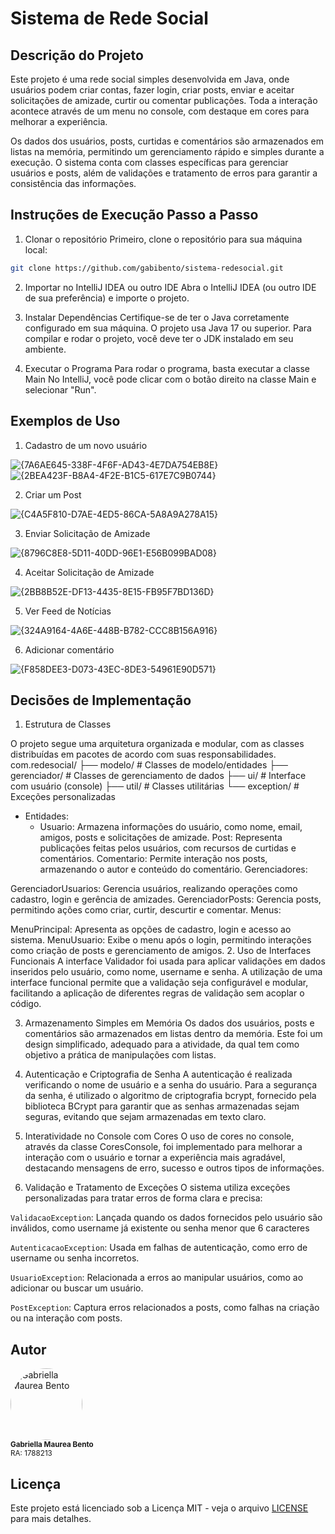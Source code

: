 # Sistema de Rede Social

## Descrição do Projeto

Este projeto é uma rede social simples desenvolvida em Java, onde usuários podem criar contas, fazer login, criar posts, enviar e aceitar solicitações de amizade, curtir ou comentar publicações. Toda a interação acontece através de um menu no console, com destaque em cores para melhorar a experiência.

Os dados dos usuários, posts, curtidas e comentários são armazenados em listas na memória, permitindo um gerenciamento rápido e simples durante a execução. O sistema conta com classes específicas para gerenciar usuários e posts, além de validações e tratamento de erros para garantir a consistência das informações.

## Instruções de Execução Passo a Passo
1. Clonar o repositório
Primeiro, clone o repositório para sua máquina local:

```bash
git clone https://github.com/gabibento/sistema-redesocial.git
```
2. Importar no IntelliJ IDEA ou outro IDE
Abra o IntelliJ IDEA (ou outro IDE de sua preferência) e importe o projeto.

3. Instalar Dependências
Certifique-se de ter o Java corretamente configurado em sua máquina. O projeto usa Java 17 ou superior. Para compilar e rodar o projeto, você deve ter o JDK instalado em seu ambiente.

4. Executar o Programa
Para rodar o programa, basta executar a classe Main
No IntelliJ, você pode clicar com o botão direito na classe Main e selecionar "Run".

## Exemplos de Uso
1. Cadastro de um novo usuário
   
![{7A6AE645-338F-4F6F-AD43-4E7DA754EB8E}](https://github.com/user-attachments/assets/6b144d09-7b1f-4523-8484-189dfb364e98)
![{2BEA423F-B8A4-4F2E-B1C5-617E7C9B0744}](https://github.com/user-attachments/assets/229c4fe7-ed5d-49df-8de2-464766391f9d)

2. Criar um Post
   
![{C4A5F810-D7AE-4ED5-86CA-5A8A9A278A15}](https://github.com/user-attachments/assets/3f56a3ff-e9d7-41ab-8347-955aa920e1dd)


3. Enviar Solicitação de Amizade

![{8796C8E8-5D11-40DD-96E1-E56B099BAD08}](https://github.com/user-attachments/assets/3844a79d-6601-4749-8868-cb46a1d04009)

4. Aceitar Solicitação de Amizade

![{2BB8B52E-DF13-4435-8E15-FB95F7BD136D}](https://github.com/user-attachments/assets/636b7ec9-98f3-4ddb-a820-1daa70bdfc92)


5. Ver Feed de Notícias

![{324A9164-4A6E-448B-B782-CCC8B156A916}](https://github.com/user-attachments/assets/e66bb96b-d107-42b1-8b15-72b7232aedec)


6. Adicionar comentário
   
![{F858DEE3-D073-43EC-8DE3-54961E90D571}](https://github.com/user-attachments/assets/acf3b17d-7a21-49e7-84e4-2d3069c4c82a)

     
## Decisões de Implementação
1. Estrutura de Classes
   
O projeto segue uma arquitetura organizada e modular, com as classes distribuídas em pacotes de acordo com suas responsabilidades.
  com.redesocial/
     ├── modelo/ # Classes de modelo/entidades
     ├── gerenciador/ # Classes de gerenciamento de dados
     ├── ui/ # Interface com usuário (console)
     ├── util/ # Classes utilitárias
     └── exception/ # Exceções personalizadas

- Entidades:
   - Usuario: Armazena informações do usuário, como nome, email, amigos, posts e solicitações de amizade.
Post: Representa publicações feitas pelos usuários, com recursos de curtidas e comentários.
Comentario: Permite interação nos posts, armazenando o autor e conteúdo do comentário.
Gerenciadores:

GerenciadorUsuarios: Gerencia usuários, realizando operações como cadastro, login e gerência de amizades.
GerenciadorPosts: Gerencia posts, permitindo ações como criar, curtir, descurtir e comentar.
Menus:

MenuPrincipal: Apresenta as opções de cadastro, login e acesso ao sistema.
MenuUsuario: Exibe o menu após o login, permitindo interações como criação de posts e gerenciamento de amigos.
2. Uso de Interfaces Funcionais
A interface Validador foi usada para aplicar validações em dados inseridos pelo usuário, como nome, username e senha. A utilização de uma interface funcional permite que a validação seja configurável e modular, facilitando a aplicação de diferentes regras de validação sem acoplar o código.

3. Armazenamento Simples em Memória
Os dados dos usuários, posts e comentários são armazenados em listas dentro da memória. Este foi um design simplificado, adequado para a atividade, da qual tem como objetivo a prática de manipulações com listas.

4. Autenticação e Criptografia de Senha
A autenticação é realizada verificando o nome de usuário e a senha do usuário. Para a segurança da senha, é utilizado o algoritmo de criptografia bcrypt, fornecido pela biblioteca BCrypt para garantir que as senhas armazenadas sejam seguras, evitando que sejam armazenadas em texto claro.

5. Interatividade no Console com Cores
O uso de cores no console, através da classe CoresConsole, foi implementado para melhorar a interação com o usuário e tornar a experiência mais agradável, destacando mensagens de erro, sucesso e outros tipos de informações.

6. Validação e Tratamento de Exceções
O sistema utiliza exceções personalizadas para tratar erros de forma clara e precisa:

`ValidacaoException`: Lançada quando os dados fornecidos pelo usuário são inválidos, como username já existente ou senha menor que 6 caracteres

`AutenticacaoException`: Usada em falhas de autenticação, como erro de username ou senha incorretos.

`UsuarioException`: Relacionada a erros ao manipular usuários, como ao adicionar ou buscar um usuário.

`PostException`: Captura erros relacionados a posts, como falhas na criação ou na interação com posts.

## Autor
<div align="left">
  <a href="https://github.com/gabibento">
    <img alt="Gabriella Maurea Bento" src="https://avatars.githubusercontent.com/u/143539144?v=4" width="115" style="border-radius:50%">
  </a>
  <br>
  <sub><b>Gabriella Maurea Bento</b></sub><br>
  <sub>RA: 1788213</sub><br>
</div>

## Licença

Este projeto está licenciado sob a Licença MIT - veja o arquivo [LICENSE](LICENSE) para mais detalhes.
